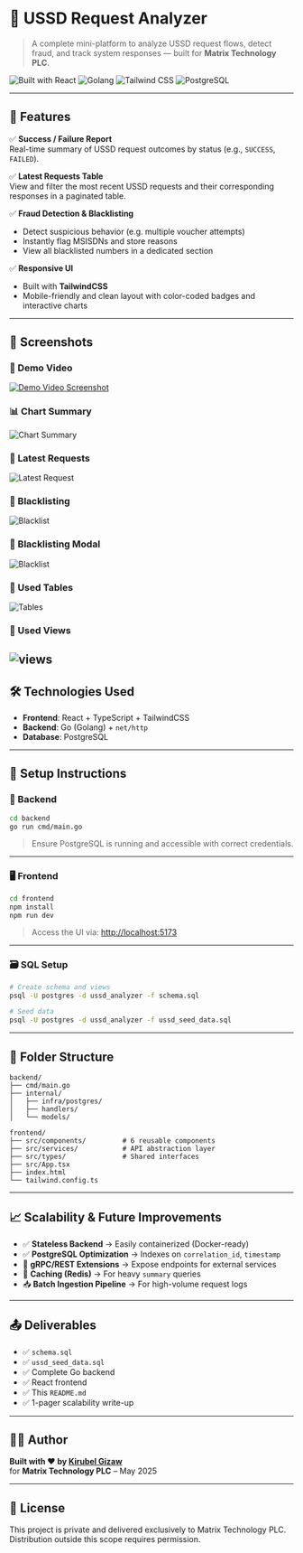 # 📱 USSD Request Analyzer

> A complete mini-platform to analyze USSD request flows, detect fraud, and track system responses — built for **Matrix Technology PLC**.

![Built with React](https://img.shields.io/badge/frontend-React-blue?logo=react)
![Golang](https://img.shields.io/badge/backend-Go-00ADD8?logo=go)
![Tailwind CSS](https://img.shields.io/badge/styling-TailwindCSS-38b2ac?logo=tailwindcss)
![PostgreSQL](https://img.shields.io/badge/database-PostgreSQL-336791?logo=postgresql)

---

## 🚀 Features

✅ **Success / Failure Report**  
Real-time summary of USSD request outcomes by status (e.g., `SUCCESS`, `FAILED`).

✅ **Latest Requests Table**  
View and filter the most recent USSD requests and their corresponding responses in a paginated table.

✅ **Fraud Detection & Blacklisting**  
- Detect suspicious behavior (e.g. multiple voucher attempts)
- Instantly flag MSISDNs and store reasons
- View all blacklisted numbers in a dedicated section

✅ **Responsive UI**  
- Built with **TailwindCSS**  
- Mobile-friendly and clean layout with color-coded badges and interactive charts

---

## 📸 Screenshots


### 🧭 Demo Video  
[![Demo Video Screenshot](./screenshots/dashboard-overview.png)](https://drive.google.com/file/d/1zY8-AKkcdo3pOJWUJIQPUAm3z_cB2HbR/view?usp=sharing)


### 📊 Chart Summary  
![Chart Summary](./screenshots/dashboard-overview.png)

### 📝 Latest Requests  
![Latest Request](./screenshots/latestRequests.png)

### 📝 Blacklisting   
![Blacklist](./screenshots/blacklist-modal.png)

### 📝 Blacklisting Modal  
![Blacklist](./screenshots/blacklistmodal.png)

### 📝 Used Tables  
![Tables](./screenshots/table.png)

### 📝 Used Views  
![views](./screenshots/views.png)
---

## 🛠 Technologies Used

- **Frontend**: React + TypeScript + TailwindCSS
- **Backend**: Go (Golang) + `net/http`
- **Database**: PostgreSQL

---

## 🧰 Setup Instructions

### 🔧 Backend

```bash
cd backend
go run cmd/main.go
```

> Ensure PostgreSQL is running and accessible with correct credentials.

---

### 🖥 Frontend

```bash
cd frontend
npm install
npm run dev
```

> Access the UI via: [http://localhost:5173](http://localhost:5173)

---

### 🗃 SQL Setup

```bash
# Create schema and views
psql -U postgres -d ussd_analyzer -f schema.sql

# Seed data
psql -U postgres -d ussd_analyzer -f ussd_seed_data.sql
```

---

## 📁 Folder Structure

```
backend/
├── cmd/main.go
├── internal/
│   ├── infra/postgres/
│   ├── handlers/
│   └── models/

frontend/
├── src/components/         # 6 reusable components
├── src/services/           # API abstraction layer
├── src/types/              # Shared interfaces
├── src/App.tsx
├── index.html
└── tailwind.config.ts
```

---

## 📈 Scalability & Future Improvements

- ✅ **Stateless Backend** → Easily containerized (Docker-ready)
- ✅ **PostgreSQL Optimization** → Indexes on `correlation_id`, `timestamp`
- 🔁 **gRPC/REST Extensions** → Expose endpoints for external services
- 🧠 **Caching (Redis)** → For heavy `summary` queries
- 📥 **Batch Ingestion Pipeline** → For high-volume request logs

---

## 📤 Deliverables

- ✅ `schema.sql`
- ✅ `ussd_seed_data.sql`
- ✅ Complete Go backend
- ✅ React frontend
- ✅ This `README.md`
- ✅ 1-pager scalability write-up

---

## 🧑‍💻 Author

**Built with ❤️ by [Kirubel Gizaw](https://github.com/kirubhel)**  
for **Matrix Technology PLC** – May 2025

---

## 📄 License

This project is private and delivered exclusively to Matrix Technology PLC. Distribution outside this scope requires permission.
